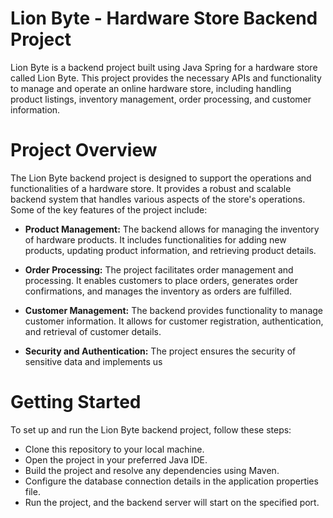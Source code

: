 # Lion Byte - Hardware Store Backend Project
Lion Byte is a backend project built using Java Spring for a hardware store called Lion Byte. This project provides the necessary APIs and functionality to manage and operate an online hardware store, including handling product listings, inventory management, order processing, and customer information.

# Project Overview
The Lion Byte backend project is designed to support the operations and functionalities of a hardware store. It provides a robust and scalable backend system that handles various aspects of the store's operations. Some of the key features of the project include:

- **Product Management:** The backend allows for managing the inventory of hardware products. It includes functionalities for adding new products, updating product information, and retrieving product details.

- **Order Processing:** The project facilitates order management and processing. It enables customers to place orders, generates order confirmations, and manages the inventory as orders are fulfilled.

- **Customer Management:** The backend provides functionality to manage customer information. It allows for customer registration, authentication, and retrieval of customer details.

- **Security and Authentication:** The project ensures the security of sensitive data and implements us

# Getting Started
To set up and run the Lion Byte backend project, follow these steps:

- Clone this repository to your local machine.
- Open the project in your preferred Java IDE.
- Build the project and resolve any dependencies using Maven.
- Configure the database connection details in the application properties file.
- Run the project, and the backend server will start on the specified port.
